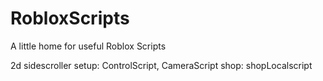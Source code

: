 # RobloxScripts
A little home for useful Roblox Scripts

2d sidescroller setup: ControlScript, CameraScript
shop: shopLocalscript
